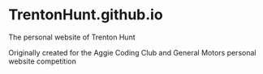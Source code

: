 # TrentonHunt.github.io #
The personal website of Trenton Hunt

Originally created for the Aggie Coding Club and General Motors personal website competition
